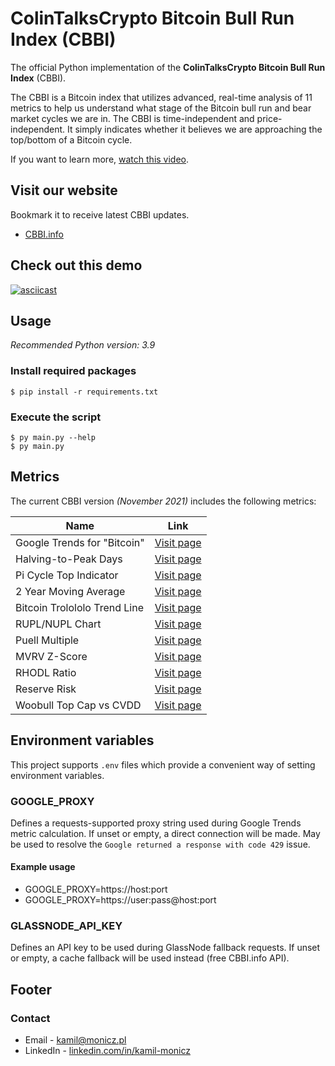 # ColinTalksCrypto Bitcoin Bull Run Index (CBBI)

The official Python implementation of the **ColinTalksCrypto Bitcoin Bull Run Index** (CBBI).

The CBBI is a Bitcoin index that utilizes advanced, real-time analysis of 11 metrics to help us understand what stage of the Bitcoin bull run and bear market cycles we are in.
The CBBI is time-independent and price-independent.
It simply indicates whether it believes we are approaching the top/bottom of a Bitcoin cycle.

If you want to learn more, [watch this video](https://www.youtube.com/watch?v=bq7djf1n0j4).

## Visit our website

Bookmark it to receive latest CBBI updates.

- [CBBI.info](https://cbbi.info/)

## Check out this demo

[![asciicast](https://asciinema.org/a/6oYLls2F1nCz6Sv6KyMKLL0n7.svg)](https://asciinema.org/a/6oYLls2F1nCz6Sv6KyMKLL0n7)

## Usage

*Recommended Python version: 3.9*

### Install required packages

`$ pip install -r requirements.txt`

### Execute the script

`$ py main.py --help`  
`$ py main.py`

## Metrics

The current CBBI version *(November 2021)* includes the following metrics:

| Name | Link |
|---------------|------|
| Google Trends for "Bitcoin" | [Visit page](https://trends.google.com/trends/explore?date=today%205-y&q=bitcoin) |
| Halving-to-Peak Days | [Visit page](https://www.youtube.com/watch?v=oxR_0njPht8&t=290s) |
| Pi Cycle Top Indicator | [Visit page](https://www.lookintobitcoin.com/charts/pi-cycle-top-indicator/) |
| 2 Year Moving Average | [Visit page](https://www.lookintobitcoin.com/charts/bitcoin-investor-tool/) |
| Bitcoin Trolololo Trend Line | [Visit page](https://www.blockchaincenter.net/bitcoin-rainbow-chart/) |
| RUPL/NUPL Chart | [Visit page](https://www.lookintobitcoin.com/charts/relative-unrealized-profit--loss/) |
| Puell Multiple | [Visit page](https://www.lookintobitcoin.com/charts/puell-multiple/) |
| MVRV Z-Score | [Visit page](https://www.lookintobitcoin.com/charts/mvrv-zscore/) |
| RHODL Ratio | [Visit page](https://www.lookintobitcoin.com/charts/rhodl-ratio/) |
| Reserve Risk | [Visit page](https://www.lookintobitcoin.com/charts/reserve-risk/) |
| Woobull Top Cap vs CVDD | [Visit page](https://charts.woobull.com/bitcoin-price-models/) |

## Environment variables

This project supports `.env` files which provide a convenient way of setting environment variables.

### GOOGLE_PROXY

Defines a requests-supported proxy string used during Google Trends metric calculation.
If unset or empty, a direct connection will be made.
May be used to resolve the `Google returned a response with code 429` issue.

#### Example usage

* GOOGLE_PROXY=https://host:port
* GOOGLE_PROXY=https://user:pass@host:port

### GLASSNODE_API_KEY

Defines an API key to be used during GlassNode fallback requests.
If unset or empty, a cache fallback will be used instead (free CBBI.info API).

## Footer

### Contact

* Email - [kamil@monicz.pl](mailto:kamil@monicz.pl)
* LinkedIn - [linkedin.com/in/kamil-monicz](https://www.linkedin.com/in/kamil-monicz/)
